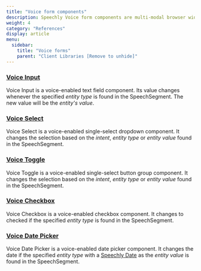 ```yaml
---
title: "Voice form components"
description: Speechly Voice form components are multi-modal browser widgets that can be controlled with speech, tap, pointer and keyboard.
weight: 4
category: "References"
display: article
menu:
  sidebar:
    title: "Voice forms"
    parent: "Client Libraries [Remove to unhide]"
---
```


### [Voice Input](/client-libraries/voice-forms/voice-input)

Voice Input is a voice-enabled text field component. Its value changes whenever the specified _entity type_ is found in the SpeechSegment. The new value will be the _entity's value_.

### [Voice Select](/client-libraries/voice-forms/voice-select)

Voice Select is a voice-enabled single-select dropdown component. It changes the selection based on the _intent_, _entity type_ or _entity value_ found in the SpeechSegment.

### [Voice Toggle](/client-libraries/voice-forms/voice-toggle)

Voice Toggle is a voice-enabled single-select button group component. It changes the selection based on the _intent_, _entity type_ or _entity value_ found in the SpeechSegment.

### [Voice Checkbox](/client-libraries/voice-forms/voice-checkbox)

Voice Checkbox is a voice-enabled checkbox component. It changes to checked if the specified _entity type_ is found in the SpeechSegment.

### [Voice Date Picker](/client-libraries/voice-forms/voice-date-picker)

Voice Date Picker is a voice-enabled date picker component. It changes the date if the specified _entity type_ with a [Speechly Date](/slu-examples/standard-variables/#supported-standard-variables) as the _entity value_ is found in the SpeechSegment.
